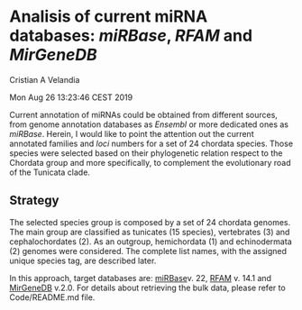 # Analisis of current miRNA databases: _miRBase_, _RFAM_ and _MirGeneDB_
Cristian A Velandia

Mon Aug 26 13:23:46 CEST 2019

Current annotation of miRNAs could be obtained from different sources, from genome annotation databases
as _Ensembl_ or more dedicated ones as _miRBase_. Herein, I would like to point the attention out the 
current annotated families and _loci_ numbers for a set of 24 chordata species. Those species were selected
based on their phylogenetic relation respect to the Chordata group and more specifically, to complement
the evolutionary road of the Tunicata clade.  

## Strategy

The selected species group is composed by a set of 24 chordata genomes. The main group are classified as
tunicates (15 species), vertebrates (3) and cephalochordates (2). As an outgroup, hemichordata (1) and 
echinodermata (2) genomes were considered. The complete list names, with the assigned unique species tag,
are described later.

In this approach, target databases are: [miRBase](http://www.mirbase.org/)v. 22, [RFAM](https://rfam.xfam.org/)
v. 14.1 and [MirGeneDB](http://mirgenedb.org/) v.2.0. For details about retrieving the bulk data, 
please refer to Code/README.md file.  

